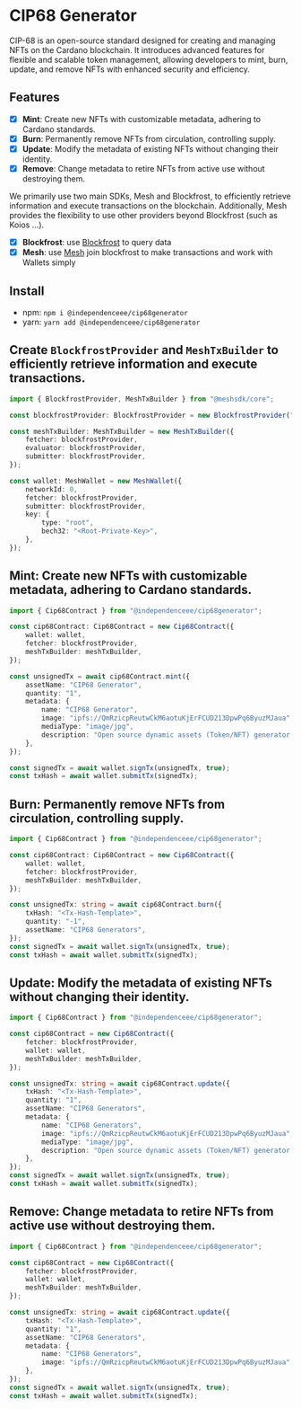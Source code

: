 # CIP68 Generator

CIP-68 is an open-source standard designed for creating and managing NFTs on the Cardano blockchain. It introduces advanced features for flexible and scalable token management, allowing developers to mint, burn, update, and remove NFTs with enhanced security and efficiency.

## Features

-   [x] **Mint**: Create new NFTs with customizable metadata, adhering to Cardano standards.
-   [x] **Burn**: Permanently remove NFTs from circulation, controlling supply.
-   [x] **Update**: Modify the metadata of existing NFTs without changing their identity.
-   [x] **Remove**: Change metadata to retire NFTs from active use without destroying them.

We primarily use two main SDKs, Mesh and Blockfrost, to efficiently retrieve information and execute transactions on the blockchain. Additionally, Mesh provides the flexibility to use other providers beyond Blockfrost (such as Koios ...).

-   [x] **Blockfrost**: use [Blockfrost](https://blockfrost.io) to query data
-   [x] **Mesh**: use [Mesh](https://meshjs.dev) join blockfrost to make transactions and work with Wallets simply

## Install

-   npm: `npm i @independenceee/cip68generator`
-   yarn: `yarn add @independenceee/cip68generator`

## Create `BlockfrostProvider` and `MeshTxBuilder` to efficiently retrieve information and execute transactions.

```ts
import { BlockfrostProvider, MeshTxBuilder } from "@meshsdk/core";

const blockfrostProvider: BlockfrostProvider = new BlockfrostProvider("<Your-Api-Key>");

const meshTxBuilder: MeshTxBuilder = new MeshTxBuilder({
    fetcher: blockfrostProvider,
    evaluator: blockfrostProvider,
    submitter: blockfrostProvider,
});

const wallet: MeshWallet = new MeshWallet({
    networkId: 0,
    fetcher: blockfrostProvider,
    submitter: blockfrostProvider,
    key: {
        type: "root",
        bech32: "<Root-Private-Key>",
    },
});
```

## Mint: Create new NFTs with customizable metadata, adhering to Cardano standards.

```ts
import { Cip68Contract } from "@independenceee/cip68generator";

const cip68Contract: Cip68Contract = new Cip68Contract({
    wallet: wallet,
    fetcher: blockfrostProvider,
    meshTxBuilder: meshTxBuilder,
});

const unsignedTx = await cip68Contract.mint({
    assetName: "CIP68 Generator",
    quantity: "1",
    metadata: {
        name: "CIP68 Generator",
        image: "ipfs://QmRzicpReutwCkM6aotuKjErFCUD213DpwPq6ByuzMJaua",
        mediaType: "image/jpg",
        description: "Open source dynamic assets (Token/NFT) generator (CIP68)",
    },
});

const signedTx = await wallet.signTx(unsignedTx, true);
const txHash = await wallet.submitTx(signedTx);
```

## Burn: Permanently remove NFTs from circulation, controlling supply.

```ts
import { Cip68Contract } from "@independenceee/cip68generator";

const cip68Contract: Cip68Contract = new Cip68Contract({
    wallet: wallet,
    fetcher: blockfrostProvider,
    meshTxBuilder: meshTxBuilder,
});

const unsignedTx: string = await cip68Contract.burn({
    txHash: "<Tx-Hash-Template>",
    quantity: "-1",
    assetName: "CIP68 Generators",
});
const signedTx = await wallet.signTx(unsignedTx, true);
const txHash = await wallet.submitTx(signedTx);
```

## Update: Modify the metadata of existing NFTs without changing their identity.

```ts
import { Cip68Contract } from "@independenceee/cip68generator";

const cip68Contract = new Cip68Contract({
    fetcher: blockfrostProvider,
    wallet: wallet,
    meshTxBuilder: meshTxBuilder,
});

const unsignedTx: string = await cip68Contract.update({
    txHash: "<Tx-Hash-Template>",
    quantity: "1",
    assetName: "CIP68 Generators",
    metadata: {
        name: "CIP68 Generators",
        image: "ipfs://QmRzicpReutwCkM6aotuKjErFCUD213DpwPq6ByuzMJaua",
        mediaType: "image/jpg",
        description: "Open source dynamic assets (Token/NFT) generator (CIP68)",
    },
});
const signedTx = await wallet.signTx(unsignedTx, true);
const txHash = await wallet.submitTx(signedTx);
```

## Remove: Change metadata to retire NFTs from active use without destroying them.

```ts
import { Cip68Contract } from "@independenceee/cip68generator";

const cip68Contract = new Cip68Contract({
    fetcher: blockfrostProvider,
    wallet: wallet,
    meshTxBuilder: meshTxBuilder,
});

const unsignedTx: string = await cip68Contract.update({
    txHash: "<Tx-Hash-Template>",
    quantity: "1",
    assetName: "CIP68 Generators",
    metadata: {
        name: "CIP68 Generators",
        image: "ipfs://QmRzicpReutwCkM6aotuKjErFCUD213DpwPq6ByuzMJaua",
    },
});
const signedTx = await wallet.signTx(unsignedTx, true);
const txHash = await wallet.submitTx(signedTx);
```
